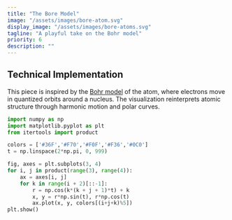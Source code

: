 ```yaml
---
title: "The Bore Model"
image: "/assets/images/bore-atom.svg"
display_image: "/assets/images/bore-atoms.svg"
tagline: "A playful take on the Bohr model"
priority: 6
description: ""
---
```



## Technical Implementation
 This piece is inspired by the <a href="https://en.wikipedia.org/wiki/Bohr_model" target="_blank">Bohr model</a> of the atom, where electrons move in quantized orbits around a nucleus. The visualization reinterprets atomic structure through harmonic motion and polar curves.

```python
import numpy as np
import matplotlib.pyplot as plt
from itertools import product

colors = ['#36F','#F70','#F0F','#F36','#0C0']
t = np.linspace(2*np.pi, 0, 999)

fig, axes = plt.subplots(3, 4)
for i, j in product(range(3), range(4)):
    ax = axes[i, j]
    for k in range(i + 2)[::-1]:
        r = np.cos(k*(k + j + 1)*t) + k
        x, y = r*np.sin(t), r*np.cos(t)
        ax.plot(x, y, colors[(i+j+k)%5])
plt.show()
```
